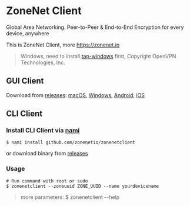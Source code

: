 # ZoneNet Client

Global Area Networking. Peer-to-Peer & End-to-End Encryption for every device, anywhere

This is ZoneNet Client, more https://zonenet.io

> Windows, need to install [tap-windows](http://swupdate.openvpn.net/community/releases/tap-windows-9.21.2.exe) first, Copyright OpenVPN Technologies, Inc.

## GUI Client

Download from [releases](https://github.com/zonenetio/zonenetclient/releases): [macOS](https://github.com/zonenetio/zonenetclient/releases), [Windows](https://github.com/zonenetio/zonenetclient/releases), [Android](https://zonenet.io/download), [iOS](https://zonenet.io/download)

## CLI Client

### Install CLI Client via [nami](https://github.com/txthinking/nami)

```
$ nami install github.com/zonenetio/zonenetclient
```

or download binary from [releases](https://github.com/zonenetio/zonenetclient/releases)

### Usage

```
# Run command with root or sudo 
$ zonenetclient --zoneuuid ZONE_UUID --name yourdevicename
```

> more parameters: $ zonenetclient --help

